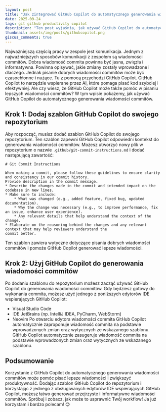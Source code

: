 ```yaml
---
layout: post
title: "Jak zintegrować GitHub Copilot do automatycznego generowania wiadomości commitów?"
date: 2025-09-24
tags: git github productivity copilot
description: "Ten post wyjaśnia, jak używać GitHub Copilot do automatycznego generowania wiadomości commitów, zwiększając produktywność i zapewniając przejrzystą historię zmian."
thumbnail: assets/img/posts/githubcopilot.png
giscus_comments: true
---
```


Najważniejszą częścią pracy w zespole jest komunikacja. Jednym z najważniejszych sposobów komunikacji z zespołem są wiadomości commitów.
Dobra wiadomość commita powinna być jasna, zwięzła i informatywna. Powinna opisywać, jakie zmiany zostały wprowadzone i dlaczego.
Jednak pisanie dobrych wiadomości commitów może być czasochłonne i nużące.
Tu z pomocą przychodzi GitHub Copilot. GitHub Copilot to narzędzie wspierane przez AI, które pomaga pisać kod szybciej i efektywniej.
Ale czy wiesz, że GitHub Copilot może także pomóc w pisaniu lepszych wiadomości commitów? W tym wpisie pokażemy,
jak używać GitHub Copilot do automatycznego generowania wiadomości commitów.

## Krok 1: Dodaj szablon GitHub Copilot do swojego repozytorium

Aby rozpocząć, musisz dodać szablon GitHub Copilot do swojego repozytorium. Ten szablon zapewni GitHub Copilot odpowiedni kontekst do generowania wiadomości commitów.
Możesz utworzyć nowy plik w repozytorium o nazwie `.github/git-commit-instructions.md` i dodać następującą zawartość:
```
# Git Commit Instructions

When making a commit, please follow these guidelines to ensure clarity and consistency in our commit history.
Provide description in the commit message.
* Describe the changes made in the commit and intended impact on the codebase in new lines.
* Make sure to include:
    * What was changed (e.g., added feature, fixed bug, updated documentation).
    * Why the change was necessary (e.g., to improve performance, fix an issue, enhance user experience).
    * Any relevant details that help understand the context of the change.
* Elaborate on the reasoning behind the changes and any relevant context that may help reviewers understand the
commit better.
```

Ten szablon zawiera wytyczne dotyczące pisania dobrych wiadomości commitów i pomoże GitHub Copilot generować lepsze wiadomości.

## Krok 2: Użyj GitHub Copilot do generowania wiadomości commitów

Po dodaniu szablonu do repozytorium możesz zacząć używać GitHub Copilot do generowania wiadomości commitów.
Gdy będziesz gotowy do wykonania commita, możesz użyć jednego z poniższych edytorów IDE wspierających GitHub Copilot:
- Visual Studio Code
- IDE JetBrains (np. IntelliJ IDEA, PyCharm, WebStorm)
- Neovim
  Po otwarciu edytora wiadomości commita GitHub Copilot automatycznie zaproponuje wiadomość commita na podstawie wprowadzonych zmian oraz wytycznych ze wskazanego szablonu.
  GitHub Copilot automatycznie zasugeruje wiadomość commita na podstawie wprowadzonych zmian oraz wytycznych ze wskazanego szablonu.

## Podsumowanie

Korzystanie z GitHub Copilot do automatycznego generowania wiadomości commitów może pomóc pisać lepsze wiadomości i zwiększyć produktywność.
Dodając szablon GitHub Copilot do repozytorium i korzystając z jednego z obsługiwanych edytorów IDE
wspierających GitHub Copilot, możesz łatwo generować przejrzyste i informatywne wiadomości commitów.
Spróbuj i zobacz, jak może to usprawnić Twój workflow!
Ja już korzystam i bardzo polecam! 😊